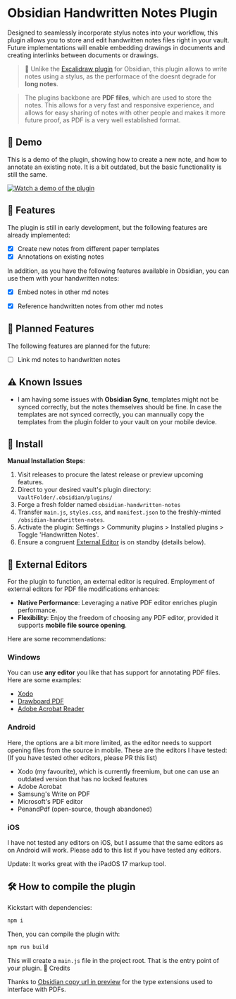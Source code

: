 # Obsidian Handwritten Notes Plugin

Designed to seamlessly incorporate stylus notes into your workflow, this plugin allows you to store and edit handwritten notes files right in your vault. Future implementations will enable embedding drawings in documents and creating interlinks between documents or drawings.

> 🔗 Unlike the [Excalidraw plugin](https://github.com/zsviczian/obsidian-excalidraw-plugin/) for Obsidian, this plugin allows to write notes using a stylus, as the performace of the doesnt degrade for **long notes**.

> The plugins backbone are **PDF files**, which are used to store the notes. This allows for a very fast and responsive experience, and allows for easy sharing of notes with other people and makes it more future proof, as PDF is a very well established format.

## 🎥 Demo

This is a demo of the plugin, showing how to create a new note, and how to annotate an existing note. It is a bit outdated, but the basic functionality is still the same.

[![Watch a demo of the plugin](https://img.youtube.com/vi/dkdKeCJzVQA/default.jpg)](https://youtu.be/dkdKeCJzVQA)

## 🚀 Features

The plugin is still in early development, but the following features are already implemented:

- [x] Create new notes from different paper templates
- [x] Annotations on existing notes

In addition, as you have the following features available in Obsidian, you can use them with your handwritten notes:

- [x] Embed notes in other md notes
- [x] Reference handwritten notes from other md notes


## 📅 Planned Features

The following features are planned for the future:

- [ ] Link md notes to handwritten notes

## ⚠️ Known Issues

- I am having some issues with **Obsidian Sync**, templates might not be synced correctly, but the notes themselves should be fine.
  In case the templates are not synced correctly, you can mannually copy the templates from the plugin folder to your vault on your mobile device.

## 🔧 Install

**Manual Installation Steps**:

1. Visit releases to procure the latest release or preview upcoming features.
2. Direct to your desired vault's plugin directory: `VaultFolder/.obsidian/plugins/`
3. Forge a fresh folder named `obsidian-handwritten-notes`
4. Transfer `main.js`, `styles.css`, and `manifest.json` to the freshly-minted `/obsidian-handwritten-notes`.
5. Activate the plugin: Settings > Community plugins > Installed plugins > Toggle 'Handwritten Notes'.
6. Ensure a congruent [External Editor](#external-editors) is on standby (details below).

## 📑 External Editors

For the plugin to function, an external editor is required.
Employment of external editors for PDF file modifications enhances:

- **Native Performance**: Leveraging a native PDF editor enriches plugin performance.
- **Flexibility**: Enjoy the freedom of choosing any PDF editor, provided it supports **mobile file source opening**.

Here are some recommendations:

### Windows

You can use **any editor** you like that has support for annotating PDF files.
Here are some examples:

- [Xodo](https://www.xodo.com/app/)
- [Drawboard PDF](https://www.drawboard.com/pdf/)
- [Adobe Acrobat Reader](https://acrobat.adobe.com/us/en/acrobat/pdf-reader.html)

### Android

Here, the options are a bit more limited, as the editor needs to support opening files from the source in mobile.
These are the editors I have tested: (If you have tested other editors, please PR this list)

- Xodo (my favourite), which is currently freemium, but one can use an outdated version that has no locked features
- Adobe Acrobat
- Samsung's Write on PDF
- Microsoft's PDF editor
- PenandPdf (open-source, though abandoned)

### iOS

I have not tested any editors on iOS, but I assume that the same editors as on Android will work. Please add to this list if you have tested any editors.

Update: It works great with the iPadOS 17 markup tool.

## 🛠️ How to compile the plugin

Kickstart with dependencies:

```bash
npm i
```

Then, you can compile the plugin with:

```bash
npm run build
```

This will create a `main.js` file in the project root. That is the entry point of your plugin.
🙏 Credits

Thanks to [Obsidian copy url in preview](https://github.com/NomarCub/obsidian-copy-url-in-preview) for the type extensions used to interface with PDFs.
